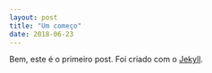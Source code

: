 ```yaml
---
layout: post
title: "Um começo"
date: 2018-06-23
---
```


Bem, este é o primeiro post. Foi criado com o [Jekyll](http://jekyllrb.com).
